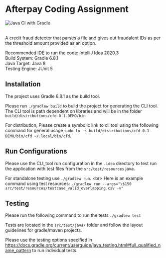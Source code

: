 # Afterpay Coding Assignment

![Java CI with Gradle](https://github.com/sreeram-boyapati/credit-fraud-detector/workflows/Java%20CI%20with%20Gradle/badge.svg)

<br/>
A credit fraud detector that parses a file and gives out fraudalent IDs as per the threshold amount provided as an option.

Recommended IDE to run the code: IntelliJ Idea 2020.3 <br/>
Build System: Gradle 6.8.1 <br/>
Java Target: Java 8 <br/>
Testing Engine: JUnit 5 <br/>

## Installation

The project uses Gradle 6.8.1 as the build tool.

Please run `./gradlew build` to build the project for generating the CLI tool.
The CLI tool is path dependent on libraries and will be in the folder `build/distributions/cfd-0.1-DEMO/bin`

For distribution, Please create a symbolic link to cli tool using the following command for general usage
`sudo ln -s build/distributions/cfd-0.1-DEMO/bin/cfd ~/.local/bin/cfd`.


## Run Configurations
Please use the CLI_tool run configuration in the `.idea` directory to test run
the application with test files from the `src/test/resources` java.

For standalone testing use `./gradlew run`. <br\>
Here is an example command using test resources:
`./gradlew run --args="\$150 src/test/resources/testcase_valid_overlapping.csv -v"`

## Testing
Please run the following command to run the tests
`./gradlew test`

Tests are located in the `src/test/java/` folder and follow the layout guidelines for gradle/maven projects.

Please use the testing options specified in https://docs.gradle.org/current/userguide/java_testing.html#full_qualified_name_pattern
to run individual tests
